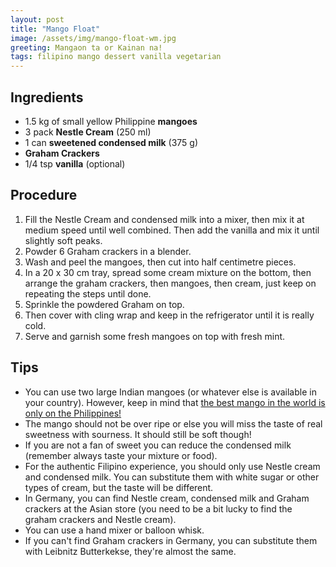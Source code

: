 ```yaml
---
layout: post
title: "Mango Float"
image: /assets/img/mango-float-wm.jpg
greeting: Mangaon ta or Kainan na!
tags: filipino mango dessert vanilla vegetarian
---
```


## Ingredients

 - 1.5 kg of small yellow Philippine __mangoes__
 - 3 pack __Nestle Cream__ (250 ml)
 - 1 can __sweetened condensed milk__ (375 g)
 - __Graham Crackers__
 - 1/4 tsp __vanilla__ (optional)
 
## Procedure

 1. Fill the Nestle Cream and condensed milk into a mixer, then mix it at medium speed until well combined. Then add the vanilla and mix it until slightly soft peaks.
 1. Powder 6 Graham crackers in a blender.
 1. Wash and peel the mangoes, then cut into half centimetre pieces.
 1. In a 20 x 30 cm tray, spread some cream mixture on the bottom, then arrange the graham crackers, then mangoes, then cream, just keep on repeating the steps until done.
 1. Sprinkle the powdered Graham on top.
 1. Then cover with cling wrap and keep in the refrigerator until it is really cold.
 1. Serve and garnish some fresh mangoes on top with fresh mint.

## Tips

 - You can use two large Indian mangoes (or whatever else is available in your country). However, keep in mind that [the best mango in the world is only on the Philippines!](https://en.wikipedia.org/wiki/Carabao_(mango))
 - The mango should not be over ripe or else you will miss the taste of real sweetness with sourness. It should still be soft though!
 - If you are not a fan of sweet you can reduce the condensed milk (remember always taste your mixture or food).
 - For the authentic Filipino experience, you should only use Nestle cream and condensed milk. You can substitute them with white sugar or other types of cream, but the taste will be different.
 - In Germany, you can find Nestle cream, condensed milk and Graham crackers at the Asian store (you need to be a bit lucky to find the graham crackers and Nestle cream).
 - You can use a hand mixer or balloon whisk.
 - If you can't find Graham crackers in Germany, you can substitute them with Leibnitz Butterkekse, they're almost the same.

